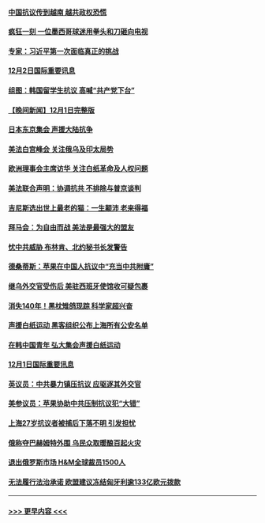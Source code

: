 #### [中国抗议传到越南 越共政权恐慌](../pages/prog202/a103589056.md?t=12030050) 
#### [疯狂一刻 一位墨西哥球迷用拳头和刀砸向电视](../pages/prog202/a103589040.md?t=12030050) 
#### [专家：习近平第一次面临真正的挑战](../pages/prog202/a103589037.md?t=12030050) 
#### [12月2日国际重要讯息](../pages/prog202/a103589041.md?t=12030050) 
#### [组图：韩国留学生抗议 高喊“共产党下台”](../pages/prog202/a103589004.md?t=12030050) 
#### [【晚间新闻】12月1日完整版](../pages/prog202/a103588783.md?t=12030050) 
#### [日本东京集会 声援大陆抗争](../pages/prog202/a103588823.md?t=12030050) 
#### [美法白宫峰会 关注俄乌及印太局势](../pages/prog202/a103588659.md?t=12030050) 
#### [欧洲理事会主席访华 关注白纸革命及人权问题](../pages/prog202/a103588661.md?t=12030050) 
#### [美法联合声明：协调抗共 不排除与普京谈判](../pages/prog202/a103588587.md?t=12030050) 
#### [吉尼斯选出世上最老的猫：一生颠沛 老来得福](../pages/prog202/a103588535.md?t=12030050) 
#### [拜马会：为自由而战 美法是最强大的盟友](../pages/prog202/a103588418.md?t=12030050) 
#### [忧中共威胁 布林肯、北约秘书长发警告](../pages/prog202/a103588430.md?t=12030050) 
#### [德桑蒂斯：苹果在中国人抗议中“充当中共附庸”](../pages/prog202/a103588389.md?t=12030050) 
#### [继乌外交官受伤后 美驻西班牙使馆收可疑包裹](../pages/prog202/a103588334.md?t=12030050) 
#### [消失140年！黑枕雉鸽现踪 科学家超兴奋](../pages/prog202/a103588302.md?t=12030050) 
#### [声援白纸运动 黑客组织公布上海所有公安名单](../pages/prog202/a103588266.md?t=12030050) 
#### [在韩中国青年 弘大集会声援白纸运动](../pages/prog202/a103588175.md?t=12030050) 
#### [12月1日国际重要讯息](../pages/prog202/a103588162.md?t=12030050) 
#### [英议员：中共暴力镇压抗议 应驱逐其外交官](../pages/prog202/a103588150.md?t=12030050) 
#### [美参议员：苹果协助中共压制抗议犯“大错”](../pages/prog202/a103588153.md?t=12030050) 
#### [上海27岁抗议者被捕后下落不明 引发担忧](../pages/prog202/a103588157.md?t=12030050) 
#### [俄称夺巴赫姆特外围 乌民众取暖酿百起火灾](../pages/prog202/a103588108.md?t=12030050) 
#### [退出俄罗斯市场 H&M全球裁员1500人](../pages/prog202/a103588104.md?t=12030050) 
#### [无法履行法治承诺 欧盟建议冻结匈牙利逾133亿欧元拨款](../pages/prog202/a103588022.md?t=12030050) 

----
#### [ >>> 更早内容 <<< ](../indexes/prog202-earlier.md)
